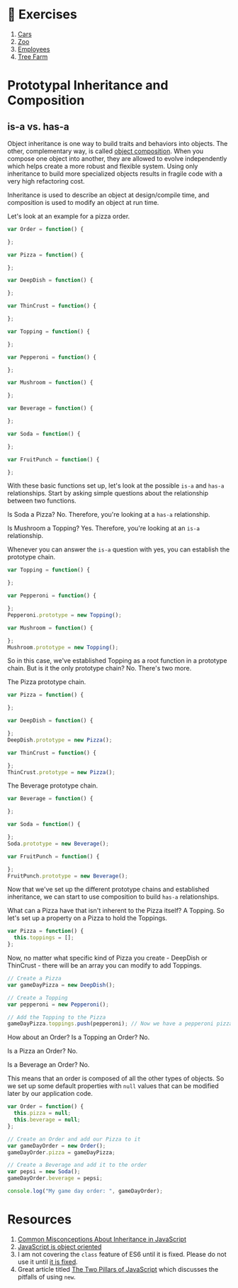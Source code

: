 # :pushpin: Exercises

1. [Cars](../exercises/4-prototypal/PROTOTYPAL_CARS.md)
1. [Zoo](../exercises/4-prototypal/PROTOTYPAL_ZOO.md)
1. [Employees](../exercises/4-prototypal/PROTOTYPAL_EMPLOYEES.md)
1. [Tree Farm](../exercises/4-prototypal/PROTOTYPAL_TREE_FARM.md)

# Prototypal Inheritance and Composition

## is-a vs. has-a

Object inheritance is one way to build traits and behaviors into objects. The other, complementary way, is called [object composition](https://en.wikipedia.org/wiki/Object_composition). When you compose one object into another, they are allowed to evolve independently which helps create a more robust and flexible system. Using only inheritance to build more specialized objects results in fragile code with a very high refactoring cost.

Inheritance is used to describe an object at design/compile time, and composition is used to modify an object at run time.

Let's look at an example for a pizza order.

```js
var Order = function() {

};

var Pizza = function() {

};

var DeepDish = function() {

};

var ThinCrust = function() {

};

var Topping = function() {

};

var Pepperoni = function() {

};

var Mushroom = function() {

};

var Beverage = function() {

};

var Soda = function() {

};

var FruitPunch = function() {

};
```

With these basic functions set up, let's look at the possible `is-a` and `has-a` relationships. Start by asking simple questions about the relationship between two functions.

Is Soda a Pizza? No. Therefore, you're looking at a `has-a` relationship.

Is Mushroom a Topping? Yes. Therefore, you're looking at an `is-a` relationship.

Whenever you can answer the `is-a` question with yes, you can establish the prototype chain.

```js
var Topping = function() {

};

var Pepperoni = function() {

};
Pepperoni.prototype = new Topping();

var Mushroom = function() {

};
Mushroom.prototype = new Topping();
```

So in this case, we've established Topping as a root function in a prototype chain. But is it the only prototype chain? No. There's two more.

The Pizza prototype chain.

```js
var Pizza = function() {

};

var DeepDish = function() {

};
DeepDish.prototype = new Pizza();

var ThinCrust = function() {

};
ThinCrust.prototype = new Pizza();
```

The Beverage prototype chain.

```js
var Beverage = function() {

};

var Soda = function() {

};
Soda.prototype = new Beverage();

var FruitPunch = function() {

};
FruitPunch.prototype = new Beverage();
```

Now that we've set up the different prototype chains and established inheritance, we can start to use composition to build `has-a` relationships.

What can a Pizza have that isn't inherent to the Pizza itself? A Topping. So let's set up a property on a Pizza to hold the Toppings.

```js
var Pizza = function() {
  this.toppings = [];
};
```

Now, no matter what specific kind of Pizza you create - DeepDish or ThinCrust - there will be an array you can modify to add Toppings.

```js
// Create a Pizza
var gameDayPizza = new DeepDish();

// Create a Topping
var pepperoni = new Pepperoni();

// Add the Topping to the Pizza
gameDayPizza.toppings.push(pepperoni); // Now we have a pepperoni pizza
```

How about an Order? Is a Topping an Order? No.

Is a Pizza an Order? No.

Is a Beverage an Order? No.

This means that an order is composed of all the other types of objects. So we set up some default properties with `null` values that can be modified later by our application code.

```js
var Order = function() {
  this.pizza = null;
  this.beverage = null;
};

// Create an Order and add our Pizza to it
var gameDayOrder = new Order();
gameDayOrder.pizza = gameDayPizza;

// Create a Beverage and add it to the order
var pepsi = new Soda();
gameDayOrder.beverage = pepsi;

console.log("My game day order: ", gameDayOrder);
```

# Resources

1. [Common Misconceptions About Inheritance in JavaScript](https://medium.com/javascript-scene/common-misconceptions-about-inheritance-in-javascript-d5d9bab29b0a#.2le5vxm7w)
1. [JavaScript is object oriented](https://medium.com/just-javascript/javascript-is-object-oriented-a6f5e0f440f3#)
1. I am not covering the `class` feature of ES6 until it is fixed. Please do not use it until [it is fixed](https://medium.com/javascript-scene/how-to-fix-the-es6-class-keyword-2d42bb3f4caf#).
1. Great article titled [The Two Pillars of JavaScript](https://medium.com/javascript-scene/the-two-pillars-of-javascript-ee6f3281e7f3#.8a0kdyghs) which discusses the pitfalls of using `new`.
